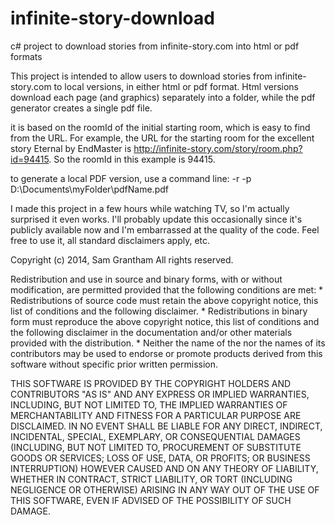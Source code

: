 infinite-story-download
=======================

c# project to download stories from infinite-story.com into html or pdf formats

This project is intended to allow users to download stories from infinite-story.com to local versions, in either html or pdf format. Html versions download each page (and graphics) separately into a folder, while the pdf generator creates a single pdf file.

it is based on the roomId of the initial starting room, which is easy to find from the URL. For example, the URL for the starting room for the excellent story Eternal by EndMaster is http://infinite-story.com/story/room.php?id=94415. So the roomId in this example is 94415.

to generate a local PDF version, use a command line: -r -p D:\Documents\myFolder\pdfName.pdf

I made this project in a few hours while watching TV, so I'm actually surprised it even works. I'll probably update this occasionally since it's publicly available now and I'm embarrassed at the quality of the code. Feel free to use it, all standard disclaimers apply, etc.


Copyright (c) 2014, Sam Grantham
All rights reserved.

Redistribution and use in source and binary forms, with or without
modification, are permitted provided that the following conditions are met:
    * Redistributions of source code must retain the above copyright
      notice, this list of conditions and the following disclaimer.
    * Redistributions in binary form must reproduce the above copyright
      notice, this list of conditions and the following disclaimer in the
      documentation and/or other materials provided with the distribution.
    * Neither the name of the <organization> nor the
      names of its contributors may be used to endorse or promote products
      derived from this software without specific prior written permission.

THIS SOFTWARE IS PROVIDED BY THE COPYRIGHT HOLDERS AND CONTRIBUTORS "AS IS" AND
ANY EXPRESS OR IMPLIED WARRANTIES, INCLUDING, BUT NOT LIMITED TO, THE IMPLIED
WARRANTIES OF MERCHANTABILITY AND FITNESS FOR A PARTICULAR PURPOSE ARE
DISCLAIMED. IN NO EVENT SHALL <COPYRIGHT HOLDER> BE LIABLE FOR ANY
DIRECT, INDIRECT, INCIDENTAL, SPECIAL, EXEMPLARY, OR CONSEQUENTIAL DAMAGES
(INCLUDING, BUT NOT LIMITED TO, PROCUREMENT OF SUBSTITUTE GOODS OR SERVICES;
LOSS OF USE, DATA, OR PROFITS; OR BUSINESS INTERRUPTION) HOWEVER CAUSED AND
ON ANY THEORY OF LIABILITY, WHETHER IN CONTRACT, STRICT LIABILITY, OR TORT
(INCLUDING NEGLIGENCE OR OTHERWISE) ARISING IN ANY WAY OUT OF THE USE OF THIS
SOFTWARE, EVEN IF ADVISED OF THE POSSIBILITY OF SUCH DAMAGE.
